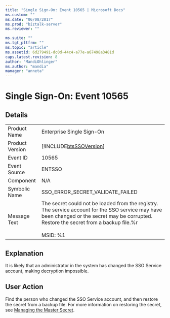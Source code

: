 ```yaml
---
title: "Single Sign-On: Event 10565 | Microsoft Docs"
ms.custom: ""
ms.date: "06/08/2017"
ms.prod: "biztalk-server"
ms.reviewer: ""

ms.suite: ""
ms.tgt_pltfrm: ""
ms.topic: "article"
ms.assetid: 6d279491-dc0d-44c4-a77e-a67498a3481d
caps.latest.revision: 8
author: "MandiOhlinger"
ms.author: "mandia"
manager: "anneta"
---
```

# Single Sign-On: Event 10565
## Details  
  
|                 |                                                                                                                                                                                                               |
|-----------------|---------------------------------------------------------------------------------------------------------------------------------------------------------------------------------------------------------------|
|  Product Name   |                                                                                           Enterprise Single Sign-On                                                                                           |
| Product Version |                                                                          [!INCLUDE[btsSSOVersion](../includes/btsssoversion-md.md)]                                                                           |
|    Event ID     |                                                                                                     10565                                                                                                     |
|  Event Source   |                                                                                                    ENTSSO                                                                                                     |
|    Component    |                                                                                                      N/A                                                                                                      |
|  Symbolic Name  |                                                                                       SSO_ERROR_SECRET_VALIDATE_FAILED                                                                                        |
|  Message Text   | The secret could not be loaded from the registry. The service account for the SSO service may have been changed or the secret may be corrupted. Restore the secret from a backup file.%r<br /><br /> MSID: %1 |
  
## Explanation  
 It is likely that an administrator in the system has changed the SSO Service account, making decryption impossible.  
  
## User Action  
 Find the person who changed the SSO Service account, and then restore the secret from a backup file. For more information on restoring the secret, see [Managing the Master Secret](../core/managing-the-master-secret.md).